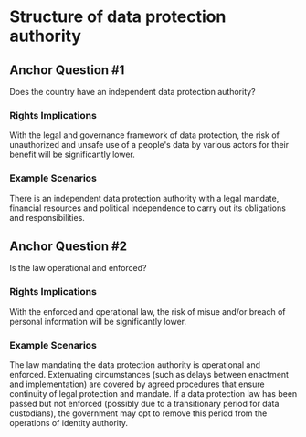 # Structure of data protection authority

## Anchor Question #1

Does the country have an independent data protection authority?

### Rights Implications

With the legal and governance framework of data protection, the risk of unauthorized and unsafe use of a people's data by various actors for their benefit will be significantly lower.

### Example Scenarios

There is an independent data protection authority with a legal mandate, financial resources and political independence to carry out its obligations and responsibilities.

## Anchor Question #2

Is the law operational and enforced?

### Rights Implications

With the enforced and operational law, the risk of misue and/or breach of personal information will be significantly lower.

### Example Scenarios

The law mandating the data protection authority is operational and enforced. Extenuating circumstances (such as delays between enactment and implementation) are covered by agreed procedures that ensure continuity of legal protection and mandate. If a data protection law has been passed but not enforced (possibly due to a transitionary period for data custodians), the government may opt to remove this period from the operations of identity authority.&#x20;

